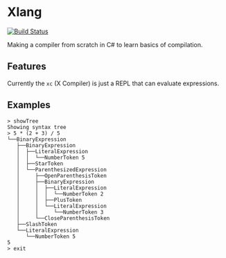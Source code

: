 # Xlang

[![Build Status](https://pjmrl.visualstudio.com/Xlang/_apis/build/status/pjdevs.xlang?branchName=master)](https://pjmrl.visualstudio.com/Xlang/_build/latest?definitionId=1&branchName=master)

Making a compiler from scratch in C# to learn basics of compilation.

## Features

Currently the `xc` (X Compiler) is just a REPL that can evaluate expressions.

## Examples

```
> showTree
Showing syntax tree
> 5 * (2 + 3) / 5
└──BinaryExpression
   ├──BinaryExpression
   │  ├──LiteralExpression
   │  │  └──NumberToken 5
   │  ├──StarToken 
   │  └──ParenthesizedExpression
   │     ├──OpenParenthesisToken 
   │     ├──BinaryExpression
   │     │  ├──LiteralExpression
   │     │  │  └──NumberToken 2
   │     │  ├──PlusToken 
   │     │  └──LiteralExpression
   │     │     └──NumberToken 3
   │     └──CloseParenthesisToken 
   ├──SlashToken 
   └──LiteralExpression
      └──NumberToken 5
5
> exit
```
